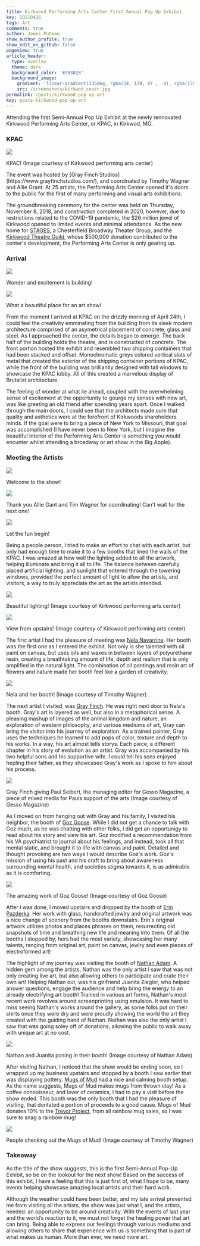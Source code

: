 ```yaml
---
title: Kirkwood Performing Arts Center First Annual Pop Up Exhibit
key: 20210426
tags: Art
comments: true
author: James Putman
show_author_profile: true
show_edit_on_github: false
pageview: true
article_header:
  type: overlay
  theme: dark
  background_color: '#203028'
  background_image:
    gradient: 'linear-gradient(135deg, rgba(34, 139, 87 , .4), rgba(139, 34, 139, .4))'
    src: /screenshots/kirkwod_cover.jpg
permalink: /posts/kirkwood-pop-up-art
key: posts-kirkwood-pop-up-art
---
```


Attending the first Semi-Annual Pop Up Exhibit at the newly rennovated Kirkwood Performing Arts Center, or KPAC, in Kirkwod, MO. 

<!--more-->

<h3>KPAC</h3>
<div class="swiper__slide"><img class="lightbox-ignore" src="https://lh3.googleusercontent.com/Pj5JJmDh0sbH1tOJhLyVAs-8QdU_2j7l44dxLZmkz-01q7M91iJr2atWSVDJ-cJ4-XRVDNr1MBmm4eUJHi5XjLj2_ygIzY_qjv6cY6WEfIwjEMqEvRqhVTv8QImcIZTOfYf8XO3kXJQ=w2400"/><p>KPAC! (Image courtesy of Kirkwood performing arts center)</p></div>
The event was hosted by [Gray Finch Studios](https://www.grayfinchstudios.com/), and coordinated by Timothy Wagner and Allie Grant. At 25 artists, the Performing Arts Center opened it's doors to the public for the first of many performing and visual arts exhibitions. 

The groundbreaking ceremony for the center was held on Thursday, November 8, 2018, and construction completed in 2020, however, due to restrictions related to the COVID-19 pandemic, the $26 million jewel of Kirkwood opened to limited events and minimal attendance.
As the new home for [STAGES](https://stagesstlouis.org/pac/), a Chesterfield Broadway Theater Group, and the [Kirkwood Theatre Guild](https://www.ktg-onstage.org/new-arts-center), whose $500,000 donation contributed to the center's development, the Performing Arts Center is only gearing up.

<h3>Arrival</h3>
<div class="swiper my-3 swiper-first swiper-first--image swiper-first--1">
  <div class="swiper__wrapper">
    <div class="swiper__slide"><img class="lightbox-ignore" src="https://lh3.googleusercontent.com/vQpNa_f7wqzqacGHTUbRrMpO7j_terbf78DOstpEeUghsOzUvOVqKbjpH8pS6Qe3rSbNjsVmdmL9OaRPIQvu-N_zGJnlKnyR0VNBfXB7SA6gmj-2fb10YpmZ_5IyJhG4LyldIX98RQ=w2400"/><p>Wonder and excitement is building!</p></div>
    <div class="swiper__slide"><img class="lightbox-ignore" src="https://lh3.googleusercontent.com/LYTJZ_tucRhlWtNqzSMeU8_IU2nf-waF4n6s2YrZhBnQf7ERBB4XJlEGezKWEjWEwrmf8f_xXpE0Z0mZZ_-tY9J7ctXE9G6Liv7UtLF468sqpJTcBFQpNjhcVUMWTdswwm3AVr9ntbA=w2400"/><p>What a beautiful place for an art show!</p></div>
  </div>
  <div class="swiper__button swiper__button--prev fas fa-chevron-left"></div>
  <div class="swiper__button swiper__button--next fas fa-chevron-right"></div>
</div>

<script>
  {%- include scripts/lib/swiper.js -%}
  var SOURCES = window.TEXT_VARIABLES.sources;
  window.Lazyload.js(SOURCES.jquery, function() {
    $('.swiper-first--0').swiper();
    $('.swiper-first--1').swiper({ animation: false });
  });
</script>

From the moment I arrived at KPAC on the drizzly morning of April 24th, I could feel the creativity emminating from the building from its sleek modern architecture comprised of an asymetrical placement of concrete, glass and steel. As I approached the center, the details began to emerge. The back half of the building holds the theatre, and is constructed of concrete. The front portion hosted the exhibit and resembled two shipping containers that had been stacked and offset. Monochromatic greys colored vertical slats of metal that created the exterior of the shipping container portions of KPAC, while the front of the building was brilliantly designed with tall windows to showcase the KPAC lobby. All of this created a marvelous display of Brutalist architecture. 

The feeling of wonder at what lie ahead, coupled with the overwhelming sense of excitement at the opportunity to gourge my senses with new art, was like greeting an old friend after spending years apart. Once I walked through the main doors, I could see that the architects made sure that quality and asthetics were at the forefront of Kirkwoods shareholders minds. If the goal were to bring a piece of New York to Missouri, that goal was accomplished (I have never been to New York, but I imagine the beautiful interior of the Performing Arts Center is something you would encunter whilst attending a broadway or art show in the Big Apple).

<h3>Meeting the Artists</h3>
<div class="swiper my-3 swiper-demo swiper-demo--image swiper-demo--1">
  <div class="swiper__wrapper">
    <div class="swiper__slide"><img class="lightbox-ignore" src="https://lh3.googleusercontent.com/BBYPhVYwamu4Sq1k4qKAory9efu3iqXaugWdIqdmdh77xSWSvJXgfgEdg2elsFtNjPjwBDI7gcnJ_YtqQMh_PenM0g8R5SXNS-cbvssSPzH_rh32Z--Gwv9al8fT5YfjAv7b9SDh2Q=w2400"/><p>Welcome to the show!</p></div>
    <div class="swiper__slide"><img class="lightbox-ignore" src="https://lh3.googleusercontent.com/wl_MfTj_HNBx90bIt27Fs8o8YNXylf31pFxuIZYI_WJy0Ur9l4mt57bPHd70uRa495BQYKM60v0LeEFBhWlX5MbDdyA0r3Eb0IHdtCOzz_dZshY7AdrLVdO83rg4MZwb2mNZYwzO0g=w2400"/><p>Thank you Allie Gant and Tim Wagner for coordinating! Can't wait for the next one!</p></div>
    <div class="swiper__slide"><img class="lightbox-ignore" src="https://lh3.googleusercontent.com/BeN50yQZNzEnV94-ADmxhz4qkeyYMKVBsdUgDdo0kT0GdDsB9Sks3ZrCH7qmYfYTCqyMSrYoLdCQEJXyK92NN9vXNMsrBpMAzuyByn_DwiQb9luLcrwApwN-0runGZOeRB4HWuXeAg=w2400"/><p>Let the fun begin!</p></div>
  </div>
  <div class="swiper__button swiper__button--prev fas fa-chevron-left"></div>
  <div class="swiper__button swiper__button--next fas fa-chevron-right"></div>
</div>

<script>
  {%- include scripts/lib/swiper.js -%}
  var SOURCES = window.TEXT_VARIABLES.sources;
  window.Lazyload.js(SOURCES.jquery, function() {
    $('.swiper-demo--0').swiper();
    $('.swiper-demo--1').swiper();
    $('.swiper-demo--2').swiper({ animation: false });
  });
</script>
Being a people person, I tried to make an effort to chat with each artist, but only had enough time to make it to a few booths that lined the walls of the KPAC. I was amazed at how well the lighting added to all the artwork, helping illuminate and bring it all to life. The balance between carefully placed artificial lighting, and sunlight that entered through the towering windows, provided the perfect amount of light to allow the artists, and visitors, a way to truly appreciate the art as the artists intended. 

<div class="swiper my-3 swiper-test swiper-test--image swiper-test--1">
  <div class="swiper__wrapper">
    <div class="swiper__slide"><img class="lightbox-ignore" src="https://lh3.googleusercontent.com/OJ1i3iMvjPN2SfowWw-w47zbeuWzbE3Gjy_1kPxMmtn06uZl7R_W96SeLcJE6GOEmmWIoHUek-vg9xjHvRi2DxtZ21W6vaztc7xZ08aaJeSlkx7bVEe6ZYPtJEQCMQwjUzix-o4Z2yI=w2400"/><p>Beautiful lighting! (Image courtesy of Kirkwood performing arts center)</p></div>
    <div class="swiper__slide"><img class="lightbox-ignore" src="https://lh3.googleusercontent.com/MRbCcemy22dU2v6m1VQ745DErwGk9cWePW4lVTt5n9gG9ry9KQLUUdgWWcCR4BWlZprgzO8CP2bJ5uOmg4DG18RQB14wLF_iTpKBrTlCB56gbt2iug_SK39Ct_pGTMIw8l1pUevVUxg=w2400"/><p>View from upstairs! (Image courtesy of Kirkwood performing arts center)</p></div>
  </div>
  <div class="swiper__button swiper__button--prev fas fa-chevron-left"></div>
  <div class="swiper__button swiper__button--next fas fa-chevron-right"></div>
</div>

<script>
  {%- include scripts/lib/swiper.js -%}
  var SOURCES = window.TEXT_VARIABLES.sources;
  window.Lazyload.js(SOURCES.jquery, function() {
    $('.swiper-test--0').swiper();
    $('.swiper-test--1').swiper({ animation: false });
  });
</script>


The first artist I had the pleasure of meeting was [Nela Navarrine](https://www.nelanavarrine.com). Her booth was the first one as I entered the exhibit. Not only is she talented with oil paint on canvas, but uses oils and waxes in between layers of polyurethane resin, creating a breathtaking amount of life, depth and realism that is only amplified in the natural light. The combination of oil pantings and resin art of flowers and nature made her booth feel like a garden of creativity.
<div class="swiper__slide"><img class="lightbox-ignore" src="https://lh3.googleusercontent.com/kMVVCYIK7-VdOGtyr6Sv6Boqs-nXDKG2Mxn-6vmZV4_qjo0B3tNRXsfpqVrZVNWfcIqVHPb7U6tB8-Ikji1vcad9XFrcRTvvpTzTliyFsKFO1BO-P1NEd931lj_jfL-YsYCNn7lifuI=w2400"/><p>Nela and her booth! (Image courtesy of Timothy Wagner)</p></div>


The next artist I visited, was [Gray Finch](https://www.grayfinchstudios.com/). He was right next door to Nela's booth. Gray's art is layered as well, but also in a metaphorical sense. A pleasing mashup of images of the animal kingdom and nature, an exploration of western philosophy, and various mediums of art, Gray can bring the visitor into his journey of exploration. As a trained painter, Gray uses the techniques he learned to add pops of color, texture and depth to his works. In a way, his art almost tells storys. Each piece, a different chapter in his story of evolution as an artist. Gray was accompanied by his two helpful sons and his supportive wife. I could tell his sons enjoyed hepling their father, as they showcased Gray's work as I spoke to him about his process. 
<div class="swiper__slide"><img class="lightbox-ignore" src="https://lh3.googleusercontent.com/0Ndc2f0AhhM9jZoEWdU_TIjRxWMcA6s1gk-NLpW4i12xLYEwpj9H-Aa59mTpWd9ga8O2L5-5GTK4bYNr3VYPTQTWQZyJEanFXXrk9V04DryYn_I--Q6B1e-5YhnaHaGf9p9afaYaSrs=w2400"/><p>Gray Finch giving Paul Seibert, the managing editor for Gesso Magazine, a piece of mixed media for Pauls support of the arts (Image courtesy of Gesso Magazine)</p></div>

As I moved on from hanging out with Gray and his family, I visited his neighbor, the booth of [Goz Goose](https://www.facebook.com/artbygoz). While I did not get a chance to talk with Goz much, as he was chatting with other folks, I did get an opportunigy to read about his story and view his art. Goz modified a recommendation from his VA psychiatrist to journal about his feelings, and instead, took all that mental static, and brought it to life with canvas and paint. Detailed and thought provoking are two ways I would describe Goz's work. Goz's mission of using his past and his craft to bring about awareness surrounding mental health, and societies stigma towards it, is as admirable as it is comforting. 
<div class="swiper__slide"><img class="lightbox-ignore" src="https://lh3.googleusercontent.com/JOXTXZL-f3okrBB4wO0oqCaev6VdQ5GJJ7XF4igAKgfdEfxpaAq_1gimq6afG2zkkpcTEpNzG8tbgtEscsZuIefbCnuXMewTBICJmsB2hb_45y3lx1fOV_wLvgI2WePKe3fDrJA-yfM=w2400"/><p>The amazing work of Goz Goose! (Image courtesy of Goz Goose)</p></div>

After I was done, I moved upstairs and dropped by the booth of [Erin Pazderka](https://www.etsy.com/shop/pazhappycreations/). Her work with glass, handcrafted jewlry and original artwork was a nice change of scenery from the booths downstairs. Erin's original artwork utilizes photos and places phrases on them, resurrecting old snapshots of time and breathing new life and meaning into them. Of all the booths I stopped by, hers had the most variety, showcasing her many talents, ranging from original art, paint on canvas, jewlry and even pieces of electroformed art!

The highlight of my journey was visiting the booth of [Nathan Adam](https://www.instagram.com/naytan_atom/). A hidden gem among the artists, Nathan was the only artist I saw that was not only creating live art, but also allowing others to participate and crate their own art! Helping Nathan out, was his girlfriend Juanita Ziegler, who helped answer questions, engage the audience and help bring the energy to an already electrifying art booth! Trained in various art forms, Nathan's most recent work revolves around screenprinting using emulsion. It was hard to miss seeing Nathan's works around the gallery, as some folks put on their shirts once they were dry and were proudly showing the world the art they created with the guiding hand of Nathan. Nathan was also the only artist I saw that was going soley off of donations, allowing the public to walk away with unique art at no cost.  
<div class="swiper__slide"><img class="lightbox-ignore" src="https://lh3.googleusercontent.com/vI7lYgbaj7DwlWXlwr7q5bLYueOY1IJFC9oQBj2bGmRPIPm60W_1a9Yrmc59ov_y2u2vawBgIcoOsvqS59NPr3O7VpkHhpHavPX_DNW7WAclnuUAdWWc2l4d41XKtSS4ezh4IIIO7UE=w2400"/><p>Nathan and Juanita posing in their booth! (Image courtesy of Nathan Adam)</p></div>

After visiting Nathan, I noticed that the show would be ending soon, so I wrapped up my business upstairs and stopped by a booth I saw earlier that was displaying pottery. [Mugs of Mud](https://www.instagram.com/mugsofmud/) had a nice and calming booth setup. As the name suggests, Mugs of Mud makes mugs from thrown clay! As a coffee connoisseur, and lover of ceramics, I had to pay a visit before the show ended. This booth was the only booth that I had the pleasure of visiting, that dontated a portion of proceeds to a good cause. Mugs of Mud donates 10% to the [Trevor Project](https://www.thetrevorproject.org/), from all rainbow mug sales, so I was sure to snag a rainbow mug!
<div class="swiper__slide"><img class="lightbox-ignore" src="https://lh3.googleusercontent.com/SKdjJqOI4iMmXnxABvsNw75Hbdin2RXKq4tXcWWnBE4QRVboFxog6ypqUVk2vm8uSqPli6tpnYkHYte2lcI7gMZrApnJFuYoTAfiQ1fmr2v4Tm2LpzoNQq_Oezxbq-iswWAu2fSK-1Q=w2400"/><p>People checking out the Mugs of Mud! (Image courtesy of Timothy Wagner)</p></div>

<h3>Takeaway</h3>
As the title of the show suggests, this is the first Semi-Annual Pop-Up Exhibit, so be on the lookout for the next show! Based on the success of this exhibit, I have a feeling that this is just first of, what I hope to be, many events helping showcase amazing local artists and their hard work.

Although the weather could have been better, and my late arrival prevented me from visiting all the artists, the show was just what I, and the artists, needed: an opportunity to be around creativity. With the events of last year and the world’s reaction to it, we must not forget the healing power that art can bring. Being able to express our feelings through various mediums and allowing others to share that experience with us is something that is part of what makes us human. More than ever, we need more art. 
